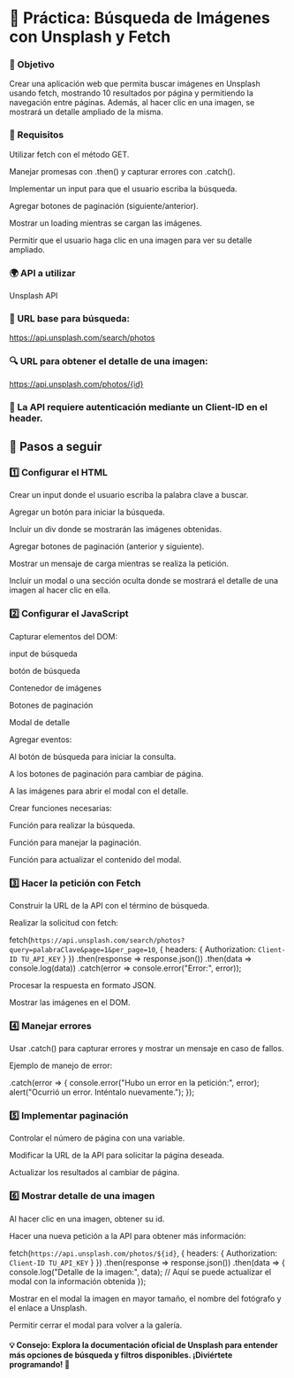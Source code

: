 # 📸 Práctica: Búsqueda de Imágenes con Unsplash y Fetch

### 🎯 Objetivo

Crear una aplicación web que permita buscar imágenes en Unsplash usando fetch, mostrando 10 resultados por página y permitiendo la navegación entre páginas. Además, al hacer clic en una imagen, se mostrará un detalle ampliado de la misma.

### 📌 Requisitos

Utilizar fetch con el método GET.

Manejar promesas con .then() y capturar errores con .catch().

Implementar un input para que el usuario escriba la búsqueda.

Agregar botones de paginación (siguiente/anterior).

Mostrar un loading mientras se cargan las imágenes.

Permitir que el usuario haga clic en una imagen para ver su detalle ampliado.

### 🌍 API a utilizar

Unsplash API

### 📌 URL base para búsqueda:

https://api.unsplash.com/search/photos

### 🔍 URL para obtener el detalle de una imagen:

https://api.unsplash.com/photos/{id}

### 🔑 La API requiere autenticación mediante un Client-ID en el header.

## 🚀 Pasos a seguir

### 1️⃣ Configurar el HTML

Crear un input donde el usuario escriba la palabra clave a buscar.

Agregar un botón para iniciar la búsqueda.

Incluir un div donde se mostrarán las imágenes obtenidas.

Agregar botones de paginación (anterior y siguiente).

Mostrar un mensaje de carga mientras se realiza la petición.

Incluir un modal o una sección oculta donde se mostrará el detalle de una imagen al hacer clic en ella.

### 2️⃣ Configurar el JavaScript

Capturar elementos del DOM:

input de búsqueda

botón de búsqueda

Contenedor de imágenes

Botones de paginación

Modal de detalle

Agregar eventos:

Al botón de búsqueda para iniciar la consulta.

A los botones de paginación para cambiar de página.

A las imágenes para abrir el modal con el detalle.

Crear funciones necesarias:

Función para realizar la búsqueda.

Función para manejar la paginación.

Función para actualizar el contenido del modal.

### 3️⃣ Hacer la petición con Fetch

Construir la URL de la API con el término de búsqueda.

Realizar la solicitud con fetch:

fetch(`https://api.unsplash.com/search/photos?query=palabraClave&page=1&per_page=10`, {
headers: {
Authorization: `Client-ID TU_API_KEY`
}
})
.then(response => response.json())
.then(data => console.log(data))
.catch(error => console.error("Error:", error));

Procesar la respuesta en formato JSON.

Mostrar las imágenes en el DOM.

### 4️⃣ Manejar errores

Usar .catch() para capturar errores y mostrar un mensaje en caso de fallos.

Ejemplo de manejo de error:

.catch(error => {
console.error("Hubo un error en la petición:", error);
alert("Ocurrió un error. Inténtalo nuevamente.");
});

### 5️⃣ Implementar paginación

Controlar el número de página con una variable.

Modificar la URL de la API para solicitar la página deseada.

Actualizar los resultados al cambiar de página.

### 6️⃣ Mostrar detalle de una imagen

Al hacer clic en una imagen, obtener su id.

Hacer una nueva petición a la API para obtener más información:

fetch(`https://api.unsplash.com/photos/${id}`, {
headers: {
Authorization: `Client-ID TU_API_KEY`
}
})
.then(response => response.json())
.then(data => {
console.log("Detalle de la imagen:", data);
// Aquí se puede actualizar el modal con la información obtenida
});

Mostrar en el modal la imagen en mayor tamaño, el nombre del fotógrafo y el enlace a Unsplash.

Permitir cerrar el modal para volver a la galería.

#### 💡 Consejo: Explora la documentación oficial de Unsplash para entender más opciones de búsqueda y filtros disponibles. ¡Diviértete programando! 🚀
